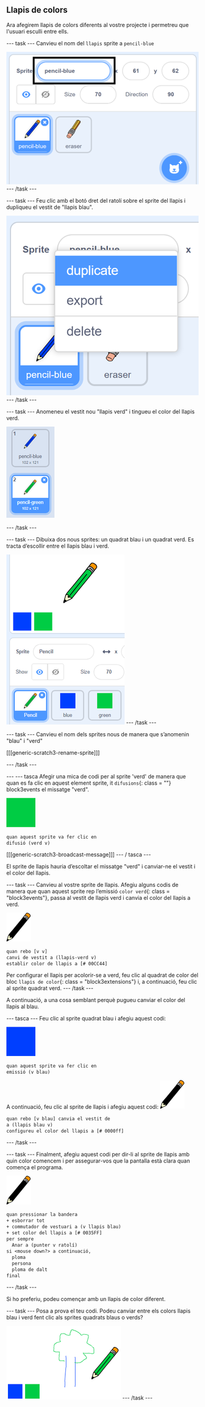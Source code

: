 ## Llapis de colors

Ara afegirem llapis de colors diferents al vostre projecte i permetreu que l'usuari esculli entre ells.

\--- task \--- Canvieu el nom del `llapis` sprite a `pencil-blue`

![renombrar-llapis](images/rename-pencil.png) \--- /task \---

\--- task \--- Feu clic amb el botó dret del ratolí sobre el sprite del llapis i dupliqueu el vestit de "llapis blau".

![captura de pantalla](images/paint-blue-duplicate.png) \--- /task \---

\--- task \--- Anomeneu el vestit nou "llapis verd" i tingueu el color del llapis verd.

![captura de pantalla](images/paint-pencil-green.png)

\--- /task \---

\--- task \--- Dibuixa dos nous sprites: un quadrat blau i un quadrat verd. Es tracta d’escollir entre el llapis blau i verd.

![captura de pantalla](images/paint-selectors.png) \--- /task \---

\--- task \--- Canvieu el nom dels sprites nous de manera que s’anomenin "blau" i "verd"

[[[generic-scratch3-rename-sprite]]]

\--- /task \---

\--- \--- tasca Afegir una mica de codi per al sprite 'verd' de manera que quan es fa clic en aquest element sprite, it `difusions`{: class = ""} block3events el missatge "verd".

![quadrat verd](images/green_square.png)

```blocks3
quan aquest sprite va fer clic en
difusió (verd v)
```

[[[generic-scratch3-broadcast-message]]] \--- / tasca \---

El sprite de llapis hauria d’escoltar el missatge "verd" i canviar-ne el vestit i el color del llapis.

\--- task \--- Canvieu al vostre sprite de llapis. Afegiu alguns codis de manera que quan aquest sprite rep l’emissió `color verd`{: class = "block3events"}, passa al vestit de llapis verd i canvia el color del llapis a verd.

![llapis](images/pencil.png)

```blocks3
quan rebo [v v]
canvi de vestit a (llapis-verd v)
establir color de llapis a [# 00CC44]
```

Per configurar el llapis per acolorir-se a verd, feu clic al quadrat de color del bloc `llapis de color`{: class = "block3extensions"} i, a continuació, feu clic al sprite quadrat verd. \--- /task \---

A continuació, a una cosa semblant perquè pugueu canviar el color del llapis al blau.

\--- tasca \--- Feu clic al sprite quadrat blau i afegiu aquest codi:

![blue_square](images/blue_square.png)

```blocks3
quan aquest sprite va fer clic en
emissió (v blau)
```

A continuació, feu clic al sprite de llapis i afegiu aquest codi: ![llapis](images/pencil.png)

```blocks3
quan rebo [v blau] canvia el vestit de
a (llapis blau v)
configureu el color del llapis a [# 0000ff]
```

\--- /task \---

\--- task \--- Finalment, afegiu aquest codi per dir-li al sprite de llapis amb quin color comencem i per assegurar-vos que la pantalla està clara quan comença el programa.

![llapis](images/pencil.png)

```blocks3
quan pressionar la bandera
+ esborrar tot
+ commutador de vestuari a (v llapis blau)
+ set color del llapis a [# 0035FF]
per sempre
  Anar a (punter v ratolí)
si <mouse down?> a continuació,
  ploma
  persona
  ploma de dalt
final
```

\--- /task \---

Si ho preferiu, podeu començar amb un llapis de color diferent.

\--- task \--- Posa a prova el teu codi. Podeu canviar entre els colors llapis blau i verd fent clic als sprites quadrats blaus o verds?

![captura de pantalla](images/paint-pens-test.png) \--- /task \---
